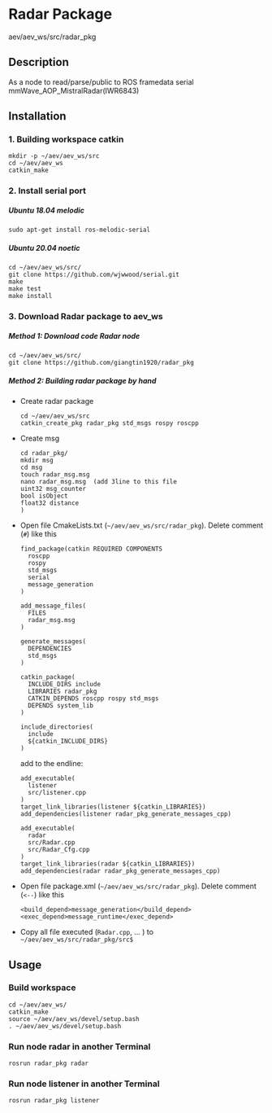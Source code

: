 # Radar Package

aev/aev_ws/src/radar_pkg

## Description

As a node to read/parse/public to ROS framedata serial mmWave_AOP_MistralRadar(IWR6843)


## Installation

### 1. Building workspace catkin

    mkdir -p ~/aev/aev_ws/src
    cd ~/aev/aev_ws
    catkin_make

### 2. Install serial port

##### Ubuntu 18.04 melodic

    sudo apt-get install ros-melodic-serial

##### Ubuntu 20.04 noetic

    cd ~/aev/aev_ws/src/
    git clone https://github.com/wjwwood/serial.git
    make
    make test
    make install

### 3. Download Radar package to aev_ws

##### Method 1: Download code Radar node

    cd ~/aev/aev_ws/src/
    git clone https://github.com/giangtin1920/radar_pkg

##### Method 2: Building radar package by hand

* Create radar package

      cd ~/aev/aev_ws/src
      catkin_create_pkg radar_pkg std_msgs rospy roscpp

* Create msg

      cd radar_pkg/
      mkdir msg
      cd msg
      touch radar_msg.msg
      nano radar_msg.msg  (add 3line to this file
      uint32 msg_counter
      bool isObject
      float32 distance
      )

* Open file CmakeLists.txt (`~/aev/aev_ws/src/radar_pkg`). Delete comment (`#`) like this

      find_package(catkin REQUIRED COMPONENTS
        roscpp
        rospy
        std_msgs
        serial
        message_generation
      )

      add_message_files(
        FILES
        radar_msg.msg
      )

      generate_messages(
        DEPENDENCIES
        std_msgs
      )

      catkin_package(
        INCLUDE_DIRS include
        LIBRARIES radar_pkg
        CATKIN_DEPENDS roscpp rospy std_msgs
        DEPENDS system_lib
      )

      include_directories(
        include
        ${catkin_INCLUDE_DIRS}
      )

    add to the endline:

      add_executable(
        listener
        src/listener.cpp
      )
      target_link_libraries(listener ${catkin_LIBRARIES})
      add_dependencies(listener radar_pkg_generate_messages_cpp)

      add_executable(
        radar 
        src/Radar.cpp
        src/Radar_Cfg.cpp
      )
      target_link_libraries(radar ${catkin_LIBRARIES})
      add_dependencies(radar radar_pkg_generate_messages_cpp)

* Open file package.xml (`~/aev/aev_ws/src/radar_pkg`). Delete comment (`<--`) like this

      <build_depend>message_generation</build_depend>
      <exec_depend>message_runtime</exec_depend>

* Copy all file executed (`Radar.cpp`, ... ) to `~/aev/aev_ws/src/radar_pkg/src$`


## Usage

### Build workspace 

    cd ~/aev/aev_ws/
    catkin_make
    source ~/aev/aev_ws/devel/setup.bash
    . ~/aev/aev_ws/devel/setup.bash

### Run node radar in another Terminal

    rosrun radar_pkg radar
    
### Run node listener in another Terminal

    rosrun radar_pkg listener
